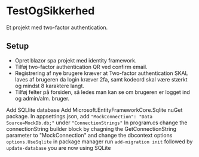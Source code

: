 # TestOgSikkerhed
Et projekt med two-factor authentication.
## Setup
* Opret blazor spa projekt med identity framework.
* Tilføj two-factor authentication QR ved confirm email.
* Registrering af nye brugere kræver at Two-factor authentication SKAL laves af brugeren da login kræver 2fa, samt kodeord skal være stærkt og mindst 8 karaktere langt.
* Tilføj felter på forsiden, så ledes man kan se om brugeren er logget ind og admin/alm. bruger.



Add SQLlite database
Add Microsoft.EntityFrameworkCore.Sqlite nuGet package.
In appsettings.json, add `"MockConnection": "Data Source=MockDb.db;"` under `"ConnectionStrings"` 
In program.cs change the connectionString builder block by chagning the GetConnectionString parameter to "MockConnection" and change the dbcontext options `options.UseSqlite`
in package manager run `add-migration init` followed by `update-database`
you are now using SQLite